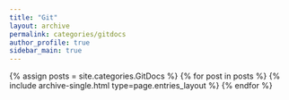```yaml
---
title: "Git"
layout: archive
permalink: categories/gitdocs
author_profile: true
sidebar_main: true
---
```



{% assign posts = site.categories.GitDocs %}
{% for post in posts %} {% include archive-single.html type=page.entries_layout %} {% endfor %}